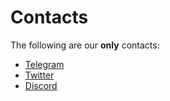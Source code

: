 # Contacts

The following are our **only** contacts:
* [Telegram](https://t.me/yearnfarm)
* [Twitter](https://twitter.com/steaks)
* [Discord](https://discord.gg/yfrm)

